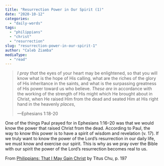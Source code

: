 ```yaml
---
title: "Resurrection Power in Our Spirit (1)"
date: "2020-10-12"
categories: 
  - "daily-words"
tags: 
  - "philippians"
  - "christ"
  - "resurrection"
slug: "resurrection-power-in-our-spirit-1"
author: "Caleb Ziamba"
mediaType: 
  - "read"
---
```


> _I pray that_ the eyes of your heart may be enlightened, so that you will know what is the hope of His calling, what are the riches of the glory of His inheritance in the saints, and what is the surpassing greatness of His power toward us who believe. _These are_ in accordance with the working of the strength of His might which He brought about in Christ, when He raised Him from the dead and seated Him at His right hand in the heavenly _places_,
> 
> —Ephesians 1:18-20

One of the things Paul prayed for in Ephesians 1:16–20 was that we would know the power that raised Christ from the dead. According to Paul, the way to know this power is to have a spirit of wisdom and revelation (v. 17). If we truly want to know the power of the Lord’s resurrection in our daily life, we must know and exercise our spirit. This is why as we pray over the Bible with our spirit the power of the Lord’s resurrection becomes real to us.

From [Philippians: That I May Gain Christ](https://www.asweetsavor.org/book-philippians/) by Titus Chu, p. 197
